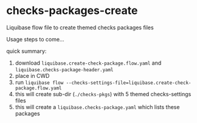 # checks-packages-create
Liquibase flow file to create themed checks packages files 

Usage steps to come...

quick summary:
1. download `liquibase.create-check-package.flow.yaml` and `liquibase.checks-package-header.yaml`
2. place in CWD
3. run `liquibase flow --checks-settings-file=liquibase.create-check-package.flow.yaml`
4. this will create sub-dir (`./checks-pkgs`) with 5 themed checks-settings files
5. this will create a `liquibase.checks-package.yaml` which lists these packages
